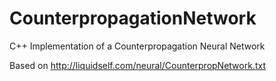 CounterpropagationNetwork
=========================

C++ Implementation of a Counterpropagation Neural Network

Based on http://liquidself.com/neural/CounterpropNetwork.txt